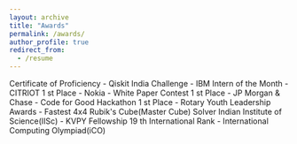 ```yaml
---
layout: archive
title: "Awards"
permalink: /awards/
author_profile: true
redirect_from:
  - /resume
---
```


Certificate of Proficiency - Qiskit India Challenge - IBM
Intern of the Month - CITRIOT
1 st Place - Nokia - White Paper Contest
1 st Place - JP Morgan & Chase - Code for Good Hackathon
1 st Place - Rotary Youth Leadership Awards - Fastest 4x4 Rubik's Cube(Master Cube) Solver
Indian Institute of Science(IISc) - KVPY Fellowship
19 th International Rank - International Computing Olympiad(iCO)